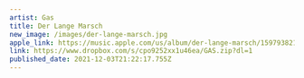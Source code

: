 ```yaml
---
artist: Gas
title: Der Lange Marsch
new_image: /images/der-lange-marsch.jpg
apple_link: https://music.apple.com/us/album/der-lange-marsch/1597938215
link: https://www.dropbox.com/s/cpo9252xx1u46ea/GAS.zip?dl=1
published_date: 2021-12-03T21:22:17.755Z
---
```

